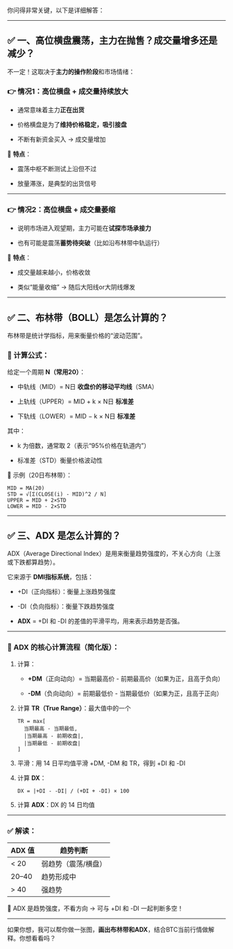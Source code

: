 你问得非常关键，以下是详细解答：

---

## ✅ 一、**高位横盘震荡，主力在抛售？成交量增多还是减少？**

不一定！这取决于**主力的操作阶段**和市场情绪：

### 👉 情况1：**高位横盘 + 成交量持续放大**

- 通常意味着主力**正在出货**
    
- 价格横盘是为了**维持价格稳定，吸引接盘**
    
- 不断有新资金买入 → 成交量增加
    

📌 **特点**：

- 震荡中枢不断测试上沿但不过
    
- 放量滞涨，是典型的出货信号
    

---

### 👉 情况2：**高位横盘 + 成交量萎缩**

- 说明市场进入观望期，主力可能在**试探市场承接力**
    
- 也有可能是震荡**蓄势待突破**（比如沿布林带中轨运行）
    

📌 **特点**：

- 成交量越来越小，价格收敛
    
- 类似“能量收缩” → 随后大阳线or大阴线爆发
    

---

## ✅ 二、布林带（BOLL）是怎么计算的？

布林带是统计学指标，用来衡量价格的“波动范围”。

### 🔢 计算公式：

给定一个周期 **N（常用20）**：

- 中轨线（MID）= N日 **收盘价的移动平均线**（SMA）
    
- 上轨线（UPPER）= MID + k × N日 **标准差**
    
- 下轨线（LOWER）= MID − k × N日 **标准差**
    

其中：

- k 为倍数，通常取 2（表示“95%价格在轨道内”）
    
- 标准差（STD）衡量价格波动性
    

📌 示例（20日布林带）：

```
MID = MA(20)
STD = √[Σ(CLOSE(i) - MID)^2 / N]
UPPER = MID + 2×STD
LOWER = MID - 2×STD
```

---

## ✅ 三、ADX 是怎么计算的？

ADX（Average Directional Index）是用来衡量趋势强度的，不关心方向（上涨或下跌都算趋势）。

它来源于 **DMI指标系统**，包括：

- +DI（正向指标）：衡量上涨趋势强度
    
- -DI（负向指标）：衡量下跌趋势强度
    
- **ADX** = +DI 和 -DI 的差值的平滑平均，用来表示趋势是否强。
    

---

### 🔢 ADX 的核心计算流程（简化版）：

1. 计算：
    
    - **+DM**（正向动向）= 当期最高价 - 前期最高价（如果为正，且高于负向）
        
    - **-DM**（负向动向）= 前期最低价 - 当期最低价（如果为正，且高于正向）
        
2. 计算 **TR（True Range）**：最大值中的一个
    
    ```
    TR = max[
      当期最高 - 当期最低,
      |当期最高 - 前期收盘|,
      |当期最低 - 前期收盘|
    ]
    ```
    
3. 平滑：用 14 日平均值平滑 +DM, -DM 和 TR，得到 +DI 和 -DI
    
4. 计算 **DX**：
    
    ```
    DX = |+DI - -DI| / (+DI + -DI) × 100
    ```
    
5. 计算 **ADX**：DX 的 14 日均值
    

---

### ✅ 解读：

|ADX 值|趋势判断|
|---|---|
|< 20|弱趋势（震荡/横盘）|
|20–40|趋势形成中|
|> 40|强趋势|

📌 ADX 是趋势强度，不看方向 → 可与 +DI 和 -DI 一起判断多空！

---

如果你想，我可以帮你做一张图，**画出布林带和ADX**，结合BTC当前行情做解释。你想看看吗？
